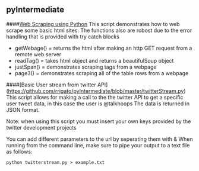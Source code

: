 ## pyIntermediate


####[Web Scraping using Python](https://github.com/rrigato/pyIntermediate/blob/master/firstScrape.py)
This script demonstrates how to web scrape some basic html sites. The functions also are robost due to the error handling that is provided with try catch blocks

* getWebage() = returns the html after making an http GET request from a remote web server
* readTag() = takes html object and returns a beautifulSoup object
* justSpan() = demonstrates scraping <span> tags from a webpage
* page3() = demonstrates scraping all of the table rows from a webpage


####[Basic User stream from twitter API] (https://github.com/rrigato/pyIntermediate/blob/master/twitterStream.py)
This script allows for making a call to the the twitter API to get a specific user tweet data, in this case the user is @talkhoops
The data is returned in JSON format.

Note: when using this script you must insert your own keys provided by the twitter development projects

You can add different parameters to the url by seperating them with &
When running from the command line, make sure to pipe your output to a text file as follows:

```Shell
python twitterstream.py > example.txt 
```
